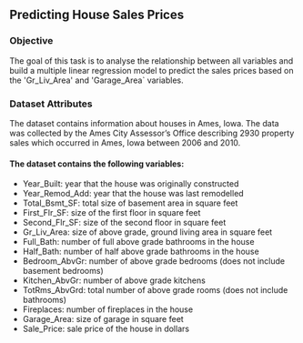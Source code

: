 ## Predicting House Sales Prices
### Objective
The goal of this task is to analyse the relationship between all variables and build a multiple linear regression 
model to predict the sales prices based on the 'Gr_Liv_Area' and 'Garage_Area` variables.

### Dataset Attributes
The dataset contains information about houses in Ames, Iowa. The data was collected by the Ames City Assessor’s 
Office describing 2930 property sales which occurred in Ames, Iowa between 2006 and 2010.

#### The dataset contains the following variables:

* Year_Built: year that the house was originally constructed
* Year_Remod_Add: year that the house was last remodelled
* Total_Bsmt_SF: total size of basement area in square feet
* First_Flr_SF: size of the first floor in square feet
* Second_Flr_SF: size of the second floor in square feet
* Gr_Liv_Area: size of above grade, ground living area in square feet
* Full_Bath: number of full above grade bathrooms in the house
* Half_Bath: number of half above grade bathrooms in the house
* Bedroom_AbvGr: number of above grade bedrooms (does not include basement bedrooms)
* Kitchen_AbvGr: number of above grade kitchens
* TotRms_AbvGrd: total number of above grade rooms (does not include bathrooms)
* Fireplaces: number of fireplaces in the house
* Garage_Area: size of garage in square feet
* Sale_Price: sale price of the house in dollars
